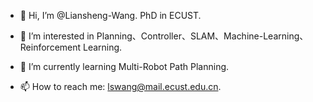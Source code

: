 
- 👋 Hi, I’m @Liansheng-Wang. PhD in ECUST.

- 👀 I’m interested in Planning、Controller、SLAM、Machine-Learning、Reinforcement Learning.

- 💞️ I’m currently learning Multi-Robot Path Planning.

- 📫 How to reach me: lswang@mail.ecust.edu.cn.




<!---
Liansheng-Wang/Liansheng-Wang is a ✨ special ✨ repository because its `README.md` (this file) appears on your GitHub profile.
You can click the Preview link to take a look at your changes.
--->
